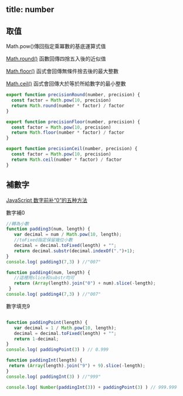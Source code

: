 title: number
---

## 取值 

Math.pow()傳回指定乘冪數的基底運算式值

[Math.round()](https://developer.mozilla.org/zh-TW/docs/Web/JavaScript/Reference/Global_Objects/Math/round) 函數回傳四捨五入後的近似值  

[Math.floor()](https://developer.mozilla.org/zh-TW/docs/Web/JavaScript/Reference/Global_Objects/Math/floor) 函式會回傳無條件捨去後的最大整數  

[Math.ceil()](https://developer.mozilla.org/zh-TW/docs/Web/JavaScript/Reference/Global_Objects/Math/ceil) 函式會回傳大於等於所給數字的最小整數 


```js
export function precisionRound(number, precision) {
  const factor = Math.pow(10, precision)
  return Math.round(number * factor) / factor
}

export function precisionFloor(number, precision) {
  const factor = Math.pow(10, precision)
  return Math.floor(number * factor) / factor
}

export function precisionCeil(number, precision) {
  const factor = Math.pow(10, precision)
  return Math.ceil(number * factor) / factor
}
```

 ## 補數字

 [JavaScript 数字前补“0”的五种方法](https://blog.csdn.net/chy555chy/article/details/62886715)  

數字補0  

 ```js
//轉為小數
function padding3(num, length) {
    var decimal = num / Math.pow(10, length);
    //toFixed指定保留幾位小數
    decimal = decimal.toFixed(length) + "";
    return decimal.substr(decimal.indexOf(".")+1);
}
console.log( padding3(7,3) ) //"007"

function padding4(num, length) {
    //這裡用slice和substr均可
    return (Array(length).join("0") + num).slice(-length);
  }
console.log( padding4(7,3) ) //"007"
 ```

 數字填充9

 ```js

function paddingPoint(length) {
    var decimal = 1 / Math.pow(10, length);
    decimal = decimal.toFixed(length) + "";
    return 1-decimal;
}
console.log( paddingPoint(3) ) // 0.999

function paddingInt(length) {
  return (Array(length).join("9") + 9).slice(-length);
}
console.log( paddingInt(3) ) //"999"

console.log( Number(paddingInt(3)) + paddingPoint(3) ) // 999.999
 ``` 